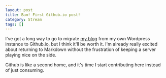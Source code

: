 ```yaml
---
layout: post
title: Bam! First Github.io post!
category: Stream
tags: []
---
```


I've got a long way to go to migrate [my blog](https://rswhiting.com) from my own Wordpress instance to Github.io, but I think it'll be worth it. I'm already really excited about returning to Markdown without the frustration of keeping a server playing nice on the side.

Github is like a second home, and it's time I start contributing here instead of just consuming.
